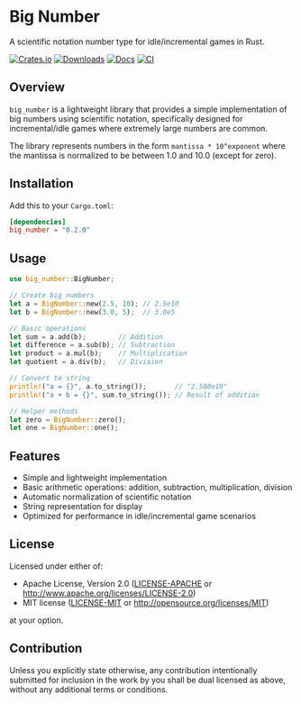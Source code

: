 # Big Number

A scientific notation number type for idle/incremental games in Rust.

[![Crates.io](https://img.shields.io/crates/v/big_number.svg)](https://crates.io/crates/big_number)
[![Downloads](https://img.shields.io/crates/d/big_number.svg)](https://crates.io/crates/big_number)
[![Docs](https://img.shields.io/badge/docs-latest-blue.svg)](https://docs.rs/big_number/0.2.0/big_number/index.html)
[![CI](https://github.com/sh4ka/big-number/actions/workflows/rust.yml/badge.svg)](https://github.com/sh4ka/big_number/actions)

## Overview

`big_number` is a lightweight library that provides a simple implementation of big numbers using scientific notation, specifically designed for incremental/idle games where extremely large numbers are common.

The library represents numbers in the form `mantissa * 10^exponent` where the mantissa is normalized to be between 1.0 and 10.0 (except for zero).

## Installation

Add this to your `Cargo.toml`:

```toml
[dependencies]
big_number = "0.2.0"
```

## Usage

```rust
use big_number::BigNumber;

// Create big numbers
let a = BigNumber::new(2.5, 10); // 2.5e10
let b = BigNumber::new(3.0, 5);  // 3.0e5

// Basic operations
let sum = a.add(b);        // Addition
let difference = a.sub(b); // Subtraction
let product = a.mul(b);    // Multiplication
let quotient = a.div(b);   // Division

// Convert to string
println!("a = {}", a.to_string());       // "2.500e10"
println!("a + b = {}", sum.to_string()); // Result of addition

// Helper methods
let zero = BigNumber::zero();
let one = BigNumber::one();
```

## Features

- Simple and lightweight implementation
- Basic arithmetic operations: addition, subtraction, multiplication, division
- Automatic normalization of scientific notation
- String representation for display
- Optimized for performance in idle/incremental game scenarios

## License

Licensed under either of:

- Apache License, Version 2.0 ([LICENSE-APACHE](LICENSE-APACHE) or http://www.apache.org/licenses/LICENSE-2.0)
- MIT license ([LICENSE-MIT](LICENSE-MIT) or http://opensource.org/licenses/MIT)

at your option.

## Contribution

Unless you explicitly state otherwise, any contribution intentionally submitted for inclusion in the work by you shall be dual licensed as above, without any additional terms or conditions.
